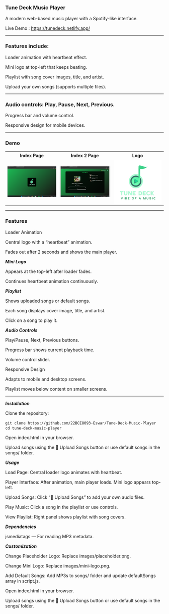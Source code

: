 ### Tune Deck Music Player

A modern web-based music player with a Spotify-like interface. 

Live Demo : https://tunedeck.netlify.app/

------

### Features include:

Loader animation with heartbeat effect.

Mini logo at top-left that keeps beating.

Playlist with song cover images, title, and artist.

Upload your own songs (supports multiple files).

----

### Audio controls: Play, Pause, Next, Previous.

Progress bar and volume control.

Responsive design for mobile devices.

----

### Demo

<table>
  <tr>
    <th> Index Page</th>
    <th> Index 2 Page</th>
    <th> Logo</th>
  </tr>
  <tr>
    <td><img src="images/index.png" width="370"/> </td>
    <td><img src="images/index1.png" width="370"/> </td>
    <td><img src="images/logo.png" width="370"/> </td>
  </tr>
</table>


-----

### Features

Loader Animation

Central logo with a “heartbeat” animation.

Fades out after 2 seconds and shows the main player.

***Mini Logo***

Appears at the top-left after loader fades.

Continues heartbeat animation continuously.

***Playlist***

Shows uploaded songs or default songs.

Each song displays cover image, title, and artist.

Click on a song to play it.

***Audio Controls***

Play/Pause, Next, Previous buttons.

Progress bar shows current playback time.

Volume control slider.

Responsive Design

Adapts to mobile and desktop screens.

Playlist moves below content on smaller screens.

----

***Installation***

Clone the repository:
```
git clone https://github.com/22BCE8093-Eswar/Tune-Deck-Music-Player
cd tune-deck-music-player
```

Open index.html in your browser.

Upload songs using the 📂 Upload Songs button or use default songs in the songs/ folder.

***Usage***

Load Page: Central loader logo animates with heartbeat.

Player Interface: After animation, main player loads. Mini logo appears top-left.

Upload Songs: Click “📂 Upload Songs” to add your own audio files.

Play Music: Click a song in the playlist or use controls.

View Playlist: Right panel shows playlist with song covers.

***Dependencies***

jsmediatags
 — For reading MP3 metadata.

***Customization***

Change Placeholder Logo: Replace images/placeholder.png.

Change Mini Logo: Replace images/mini-logo.png.

Add Default Songs: Add MP3s to songs/ folder and update defaultSongs array in script.js.


Open index.html in your browser.

Upload songs using the 📂 Upload Songs button or use default songs in the songs/ folder.
